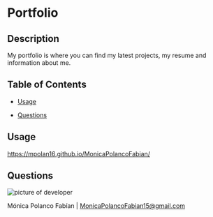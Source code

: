 # Portfolio

## Description

My portfolio is where you can find my latest projects, my resume and information about me.

## Table of Contents

* [Usage](#usage)

* [Questions](#questions)

## Usage

https://mpolan16.github.io/MonicaPolancoFabian/

## Questions

![picture of developer](https://avatars3.githubusercontent.com/u/60660512?v=4)

Mónica Polanco Fabían | 
MonicaPolancoFabian15@gmail.com
